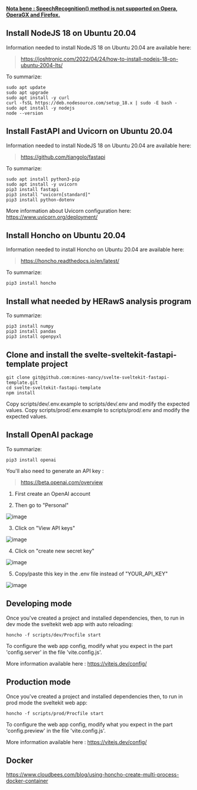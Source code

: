 <ins>**Nota bene : SpeechRecognition() method is not supported on Opera, OperaGX and Firefox.**</ins>

## Install NodeJS 18 on Ubuntu 20.04

Information needed to install NodeJS 18 on Ubuntu 20.04 are available here:
> https://joshtronic.com/2022/04/24/how-to-install-nodejs-18-on-ubuntu-2004-lts/

To summarize:
```
sudo apt update
sudo apt upgrade
sudo apt install -y curl
curl -fsSL https://deb.nodesource.com/setup_18.x | sudo -E bash -
sudo apt install -y nodejs
node --version
```

## Install FastAPI and Uvicorn on Ubuntu 20.04

Information needed to install NodeJS 18 on Ubuntu 20.04 are available here:
> https://github.com/tiangolo/fastapi

To summarize:
```
sudo apt install python3-pip
sudo apt install -y uvicorn
pip3 install fastapi
pip3 install "uvicorn[standard]"
pip3 install python-dotenv
```

More information about Uvicorn configuration here: https://www.uvicorn.org/deployment/

## Install Honcho on Ubuntu 20.04

Information needed to install Honcho on Ubuntu 20.04 are available here:
> https://honcho.readthedocs.io/en/latest/

To summarize:
```
pip3 install honcho
```

## Install what needed by HERawS analysis program

To summarize:
```
pip3 install numpy
pip3 install pandas
pip3 install openpyxl
```

## Clone and install the svelte-sveltekit-fastapi-template project

```commandline
git clone git@github.com:mines-nancy/svelte-sveltekit-fastapi-template.git
cd svelte-sveltekit-fastapi-template
npm install
```

Copy scripts/dev/.env.example to scripts/dev/.env and modify the expected values.
Copy scripts/prod/.env.example to scripts/prod/.env and modify the expected values.

## Install OpenAI package

To summarize:
```
pip3 install openai
```
You'll also need to generate an API key :
> https://beta.openai.com/overview

1) First create an OpenAI account

2) Then go to "Personal"

![image](https://user-images.githubusercontent.com/95447882/214012732-f31b4c4e-9964-4fa4-b650-b0ded16dd7be.png)

3) Click on "View API keys"

![image](https://user-images.githubusercontent.com/95447882/214013129-8662a8e2-4370-4721-941b-a7e23083096c.png)

4) Click on "create new secret key"

![image](https://user-images.githubusercontent.com/95447882/214013555-e1c4e78c-154d-49d1-8219-79ace8681e60.png)

5) Copy/paste this key in the .env file instead of "YOUR_API_KEY"

![image](https://user-images.githubusercontent.com/95447882/214090989-87a41253-29f6-49be-b54c-881530dd956c.png)

## Developing mode

Once you've created a project and installed dependencies, then,
to run in dev mode the sveltekit web app with auto reloading:

```commandline
honcho -f scripts/dev/Procfile start
```

To configure the web app config, modify what you expect in the part 'config.server'
in the file 'vite.config.js'. 

More information available here : https://vitejs.dev/config/

## Production mode

Once you've created a project and installed dependencies then,
to run in prod mode the sveltekit web app:

```commandline
honcho -f scripts/prod/Procfile start
```

To configure the web app config, modify what you expect in the part 'config.preview'
in the file 'vite.config.js'. 

More information available here : https://vitejs.dev/config/

## Docker

https://www.cloudbees.com/blog/using-honcho-create-multi-process-docker-container

